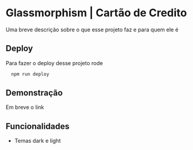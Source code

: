 
# Glassmorphism | Cartão de Credito

Uma breve descrição sobre o que esse projeto faz e para quem ele é


## Deploy

Para fazer o deploy desse projeto rode

```bash
  npm run deploy
```


## Demonstração

Em breve o link


## Funcionalidades

- Temas dark e light


